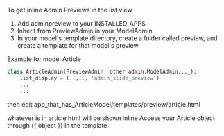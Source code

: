 To get inline Admin Previews in the list view

1) Add adminpreview to your INSTALLED_APPS
2) Inherit from PreviewAdmin in your ModelAdmin
3) In your model's template directory, create a folder called preview, and create a template for that model's preview

Example for model Article
```python
class ArticleAdmin(PreviewAdmin, other admin.ModelAdmin,,,_):
	list_display = (..,.., 'admin_slide_preview')
	...
	...
```
then edit
app_that_has_ArticleModel/templates/preview/article.html

whatever is in article.html will be shown inline
Access your Article object through {{ object }} in the template
